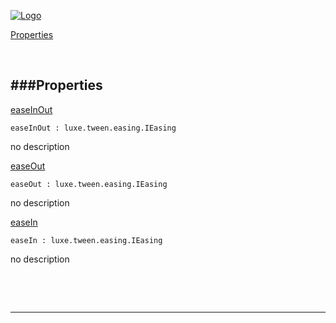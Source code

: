 
[![Logo](http://luxeengine.com/images/logo.png)](index.html)


[Properties](#Properties)   


&nbsp;   

<a class="lift" name="Properties" ></a>
###Properties   
---
<a class="lift" name="easeInOut" href="#easeInOut">easeInOut</a>



    easeInOut : luxe.tween.easing.IEasing

<span class="small_desc_flat"> no description </span>   

<a class="lift" name="easeOut" href="#easeOut">easeOut</a>



    easeOut : luxe.tween.easing.IEasing

<span class="small_desc_flat"> no description </span>   

<a class="lift" name="easeIn" href="#easeIn">easeIn</a>



    easeIn : luxe.tween.easing.IEasing

<span class="small_desc_flat"> no description </span>   

&nbsp;   



&nbsp;
&nbsp;
&nbsp;

---  


&nbsp;   
&nbsp;   